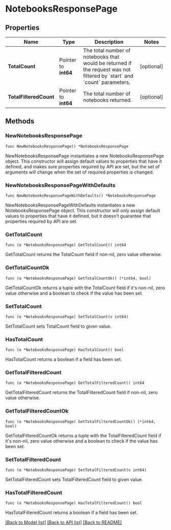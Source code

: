 # NotebooksResponsePage

## Properties

| Name                   | Type                 | Description                                                                                                                                 | Notes      |
| ---------------------- | -------------------- | ------------------------------------------------------------------------------------------------------------------------------------------- | ---------- |
| **TotalCount**         | Pointer to **int64** | The total number of notebooks that would be returned if the request was not filtered by &#x60;start&#x60; and &#x60;count&#x60; parameters. | [optional] |
| **TotalFilteredCount** | Pointer to **int64** | The total number of notebooks returned.                                                                                                     | [optional] |

## Methods

### NewNotebooksResponsePage

`func NewNotebooksResponsePage() *NotebooksResponsePage`

NewNotebooksResponsePage instantiates a new NotebooksResponsePage object.
This constructor will assign default values to properties that have it defined,
and makes sure properties required by API are set, but the set of arguments
will change when the set of required properties is changed.

### NewNotebooksResponsePageWithDefaults

`func NewNotebooksResponsePageWithDefaults() *NotebooksResponsePage`

NewNotebooksResponsePageWithDefaults instantiates a new NotebooksResponsePage object.
This constructor will only assign default values to properties that have it defined,
but it doesn't guarantee that properties required by API are set.

### GetTotalCount

`func (o *NotebooksResponsePage) GetTotalCount() int64`

GetTotalCount returns the TotalCount field if non-nil, zero value otherwise.

### GetTotalCountOk

`func (o *NotebooksResponsePage) GetTotalCountOk() (*int64, bool)`

GetTotalCountOk returns a tuple with the TotalCount field if it's non-nil, zero value otherwise
and a boolean to check if the value has been set.

### SetTotalCount

`func (o *NotebooksResponsePage) SetTotalCount(v int64)`

SetTotalCount sets TotalCount field to given value.

### HasTotalCount

`func (o *NotebooksResponsePage) HasTotalCount() bool`

HasTotalCount returns a boolean if a field has been set.

### GetTotalFilteredCount

`func (o *NotebooksResponsePage) GetTotalFilteredCount() int64`

GetTotalFilteredCount returns the TotalFilteredCount field if non-nil, zero value otherwise.

### GetTotalFilteredCountOk

`func (o *NotebooksResponsePage) GetTotalFilteredCountOk() (*int64, bool)`

GetTotalFilteredCountOk returns a tuple with the TotalFilteredCount field if it's non-nil, zero value otherwise
and a boolean to check if the value has been set.

### SetTotalFilteredCount

`func (o *NotebooksResponsePage) SetTotalFilteredCount(v int64)`

SetTotalFilteredCount sets TotalFilteredCount field to given value.

### HasTotalFilteredCount

`func (o *NotebooksResponsePage) HasTotalFilteredCount() bool`

HasTotalFilteredCount returns a boolean if a field has been set.

[[Back to Model list]](../README.md#documentation-for-models) [[Back to API list]](../README.md#documentation-for-api-endpoints) [[Back to README]](../README.md)

